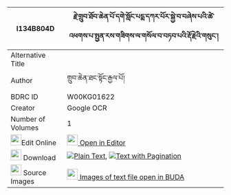 |I134B804D|རྗེ་གྲུབ་ཐོབ་ཆེན་པོ་དགེ་སློང་པདྨ་དཀར་པོར་སྐྱེ་བ་བཞེས་པའི་ཚེ་འཕགས་པ་སྤྱན་རས་གཟིགས་ལ་གསོལ་བ་བཏབ་པའི་རྡོ་རྗེའི་གསུང་། 
| --- | --- 
|Alternative Title |
|Author| གྲུབ་ཆེན་ཐང་སྟོང་རྒྱལ་པོ།
|BDRC ID | W00KG01622
|Creator | Google OCR
|Number of Volumes| 1
|<img width="25" src="https://img.icons8.com/color/25/000000/edit-property.png">Edit Online| [<img width="25" src="https://avatars.githubusercontent.com/u/45091458?s=200&v=4"> Open in Editor](http://editor.openpecha.org/I134B804D)
|<img width="25" src="https://img.icons8.com/fluent/48/000000/download-2.png"/>  Download | [![](https://img.icons8.com/color/20/000000/txt.png)Plain Text](https://github.com/Openpecha/I134B804D/releases/download/v1/je_drubtob_chenpo_gelong_pema__plain_I134B804D.zip), [![](https://img.icons8.com/color/20/000000/txt.png)Text with Pagination](https://github.com/Openpecha/I134B804D/releases/download/v1/je_drubtob_chenpo_gelong_pema__pages_I134B804D.zip)
|<img width="25" src="https://img.icons8.com/plasticine/100/000000/pictures-folder.png"/>  Source Images | [<img width="25" src="https://library.bdrc.io/icons/BUDA-small.svg"> Images of text file open in BUDA](https://library.bdrc.io/show/bdr:W00KG01622)